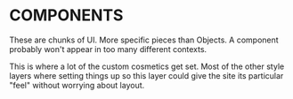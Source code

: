 # COMPONENTS

These are chunks of UI. More specific pieces than Objects. A component probably won't appear in too many different contexts.

This is where a lot of the custom cosmetics get set. Most of the other style layers where setting things up so this layer could give the site its particular "feel" without worrying about layout.
